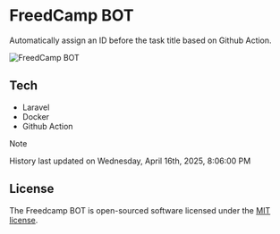 # FreedCamp BOT

Automatically assign an ID before the task title based on Github Action.

![FreedCamp BOT](https://repository-images.githubusercontent.com/737932867/7d34798b-2680-471c-b089-a78a718d3d6a)

## Tech

- Laravel
- Docker
- Github Action

> [!NOTE]  
> History last updated on Wednesday, April 16th, 2025, 8:06:00 PM

## License

The Freedcamp BOT is open-sourced software licensed under the [MIT license](https://opensource.org/licenses/MIT).
